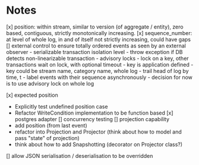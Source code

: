 Notes
=====

[x] position: within stream, similar to version (of aggregate / entity),
  zero based, contiguous, strictly monotonically increasing.
[x] sequence_number: at level of whole log, in and of itself not strictly 
  increasing, could have gaps
[] external control to ensure totally ordered events as seen by an external
  observer
    - serializable transaction isolation level - throw exception if DB detects
      non-linearizable transaction
    - advisory locks - lock on a key, other transactions wait on lock, with
      optional timeout
       - key is application defined
       - key could be stream name, category name, whole log
    - trail head of log by time, t
    - label events with their sequence asynchronously
    - decision for now is to use advisory lock on whole log

[x] expected position
  - Explicitly test undefined position case
  - Refactor WriteCondition implementation to be function based
[x] postgres adapter
[] concurrency testing
[] projection capability
  - add position (from last event)
  - refactor into Projection and Projector (think about how to model and pass 
    "state" of projection)
  - think about how to add Snapshotting (decorator on Projector class?)

[] allow JSON serialisation / deserialisation to be overridden